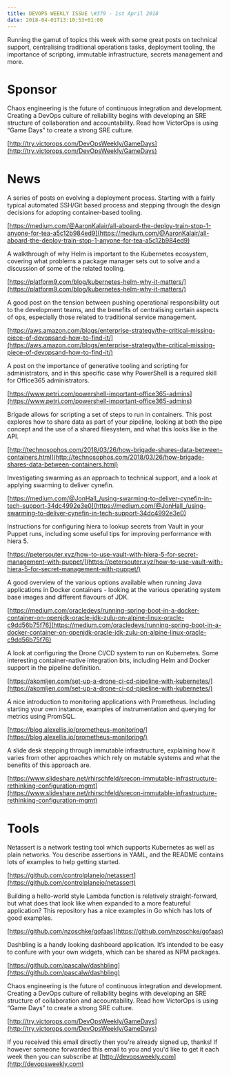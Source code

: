 ```yaml
---
title: DEVOPS WEEKLY ISSUE \#379 - 1st April 2018 
date: 2018-04-01T13:10:53+01:00
---
```


Running the gamut of topics this week with some great posts on technical support, centralising traditional operations tasks, deployment tooling, the importance of scripting, immutable infrastructure, secrets management and more.


Sponsor
======

Chaos engineering is the future of continuous integration and development. Creating a DevOps culture of reliability begins with developing an SRE structure of collaboration and accountability. Read how VictorOps is using “Game Days” to create a strong SRE culture.

[http://try.victorops.com/DevOpsWeekly/GameDays](http://try.victorops.com/DevOpsWeekly/GameDays)


News
====

A series of posts on evolving a deployment process. Starting with a fairly typical automated SSH/Git based process and stepping through the design decisions for adopting container-based tooling.

[https://medium.com/@AaronKalair/all-aboard-the-deploy-train-stop-1-anyone-for-tea-a5c12b984ed9](https://medium.com/@AaronKalair/all-aboard-the-deploy-train-stop-1-anyone-for-tea-a5c12b984ed9)


A walkthrough of why Helm is important to the Kubernetes ecosystem, covering what problems a package manager sets out to solve and a discussion of some of the related tooling.

[https://platform9.com/blog/kubernetes-helm-why-it-matters/](https://platform9.com/blog/kubernetes-helm-why-it-matters/)


A good post on the tension between pushing operational responsibility out to the development teams, and the benefits of centralising certain aspects of ops, especially those related to traditional service management.

[https://aws.amazon.com/blogs/enterprise-strategy/the-critical-missing-piece-of-devopsand-how-to-find-it/](https://aws.amazon.com/blogs/enterprise-strategy/the-critical-missing-piece-of-devopsand-how-to-find-it/)


A post on the importance of generative tooling and scripting for administrators, and in this specific case why PowerShell is a required skill for Office365 administrators.

[https://www.petri.com/powershell-important-office365-admins](https://www.petri.com/powershell-important-office365-admins)


Brigade allows for scripting a set of steps to run in containers. This post explores how to share data as part of your pipeline, looking at both the pipe concept and the use of a shared filesystem, and what this looks like in the API.

[http://technosophos.com/2018/03/26/how-brigade-shares-data-between-containers.html](http://technosophos.com/2018/03/26/how-brigade-shares-data-between-containers.html)


Investigating swarming as an approach to technical support, and a look at applying swarming to deliver cynefin.

[https://medium.com/@JonHall_/using-swarming-to-deliver-cynefin-in-tech-support-34dc4992e3e0](https://medium.com/@JonHall_/using-swarming-to-deliver-cynefin-in-tech-support-34dc4992e3e0)


Instructions for configuring hiera to lookup secrets from Vault in your Puppet runs, including some useful tips for improving performance with hiera 5.

[https://petersouter.xyz/how-to-use-vault-with-hiera-5-for-secret-management-with-puppet/](https://petersouter.xyz/how-to-use-vault-with-hiera-5-for-secret-management-with-puppet/)


A good overview of the various options available when running Java applications in Docker containers - looking at the various operating system base images and different flavours of JDK.

[https://medium.com/oracledevs/running-spring-boot-in-a-docker-container-on-openjdk-oracle-jdk-zulu-on-alpine-linux-oracle-c9dd56b75f76](https://medium.com/oracledevs/running-spring-boot-in-a-docker-container-on-openjdk-oracle-jdk-zulu-on-alpine-linux-oracle-c9dd56b75f76)


A look at configuring the Drone CI/CD system to run on Kubernetes. Some interesting container-native integration bits, including Helm and Docker support in the pipeline definition.

[https://akomljen.com/set-up-a-drone-ci-cd-pipeline-with-kubernetes/](https://akomljen.com/set-up-a-drone-ci-cd-pipeline-with-kubernetes/)


A nice introduction to monitoring applications with Prometheus. Including starting your own instance, examples of instrumentation and querying for metrics using PromSQL.

[https://blog.alexellis.io/prometheus-monitoring/](https://blog.alexellis.io/prometheus-monitoring/)


A slide desk stepping through immutable infrastructure, explaining how it varies from other approaches which rely on mutable systems and what the benefits of this approach are.

[https://www.slideshare.net/rhirschfeld/srecon-immutable-infrastructure-rethinking-configuration-mgmt](https://www.slideshare.net/rhirschfeld/srecon-immutable-infrastructure-rethinking-configuration-mgmt)


Tools
=====

Netassert is a network testing tool which supports Kubernetes as well as plain networks. You describe assertions in YAML, and the README contains lots of examples to help getting started.

[https://github.com/controlplaneio/netassert](https://github.com/controlplaneio/netassert)


Building a hello-world style Lambda function is relatively straight-forward, but what does that look like when expanded to a more featureful application? This repository has a nice examples in Go which has lots of good examples.

[https://github.com/nzoschke/gofaas](https://github.com/nzoschke/gofaas)


Dashbling is a handy looking dashboard application. It’s intended to be easy to confure with your own widgets, which can be shared as NPM packages.

[https://github.com/pascalw/dashbling](https://github.com/pascalw/dashbling)



Chaos engineering is the future of continuous integration and development. Creating a DevOps culture of reliability begins with developing an SRE structure of collaboration and accountability. Read how VictorOps is using “Game Days” to create a strong SRE culture.

[http://try.victorops.com/DevOpsWeekly/GameDays](http://try.victorops.com/DevOpsWeekly/GameDays)


If you received this email directly then you're already signed up, thanks! If however someone forwarded this email to you and you'd like to get it each week then you can subscribe at [http://devopsweekly.com](http://devopsweekly.com)

